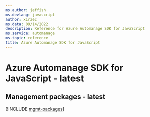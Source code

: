 ```yaml
---
ms.author: jeffish
ms.devlang: javascript
author: xirzec
ms.data: 09/14/2022
description: Reference for Azure Automanage SDK for JavaScript
ms.service: automanage
ms.topic: reference
title: Azure Automanage SDK for JavaScript
---
```

# Azure Automanage SDK for JavaScript - latest

## Management packages - latest
[!INCLUDE [mgmt-packages](automanage-mgmt-index.md)]